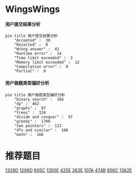 # WingsWings

<!-- tabs:start -->



#### **用户提交结果分析**

```mermaid
pie title 用户提交结果分析
    "Accepted" :  30
    "Rejected" :  0
    "Wrong answer" :  41
    "Runtime error" :  14
    "Time limit exceeded" :  3
    "Memory limit exceeded" :  12
    "Compilation error" :  0
    "Partial" :  0
```

#### **用户做题类型偏好分析**

```mermaid
pie title 用户做题类型偏好分析
    "binary search" :  166
    "dp" :  462
    "graphs" :  97
    "trees" :  134
    "divide and conquer" :  97
    "greedy" :  1700
    "two pointers" :  113
    "dfs and similar" :  166
    "math" :  166
```



<!-- tabs:end -->
# 推荐题目
[1328D](https://codeforces.com/contest/1328/problem/D)
[1298D](https://codeforces.com/contest/1298/problem/D)
[605C](https://codeforces.com/contest/605/problem/C)
[1350E](https://codeforces.com/contest/1350/problem/E)
[425E](https://codeforces.com/contest/425/problem/E)
[263E](https://codeforces.com/contest/263/problem/E)
[107A](https://codeforces.com/contest/107/problem/A)
[474B](https://codeforces.com/contest/474/problem/B)
[956C](https://codeforces.com/contest/956/problem/C)
[1362E](https://codeforces.com/contest/1362/problem/E)
